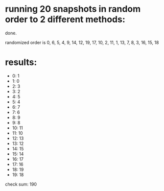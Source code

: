 # running 20 snapshots in random order to 2 different methods:

done.

randomized order is 0, 6, 5, 4, 9, 14, 12, 19, 17, 10, 2, 11, 1, 13, 7, 8, 3, 16, 15, 18

# results:

 * 0: 1
 * 1: 0
 * 2: 3
 * 3: 2
 * 4: 5
 * 5: 4
 * 6: 7
 * 7: 6
 * 8: 9
 * 9: 8
 * 10: 11
 * 11: 10
 * 12: 13
 * 13: 12
 * 14: 15
 * 15: 14
 * 16: 17
 * 17: 16
 * 18: 19
 * 19: 18

check sum: 190

